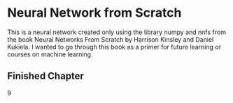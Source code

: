 # Neural Network from Scratch

This is a neural network created only using the library numpy and nnfs from the book Neural Networks From Scratch by Harrison Kinsley and Daniel Kukiela.
I wanted to go through this book as a primer for future learning or courses on machine learning. 

## Finished Chapter

9
